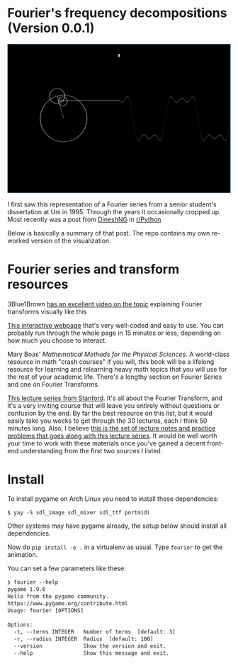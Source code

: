 # Fourier's frequency decompositions (Version 0.0.1)

![Fourier](pics/fourier.gif)

I first saw this representation of a Fourier series from a senior student's
dissertation at Uni in 1995. Through the years it occasionally cropped up. Most
recently was a post from [DineshNG](https://github.com/DineshNG) in
[r/Python](https://reddit.com/r/Python/)

Below is basically a summary of that post. The repo contains my own re-worked
version of the visualization.

# Fourier series and transform resources

3Blue1Brown [has an excellent video on the
topic](https://www.youtube.com/watch?v=spUNpyF58BY) explaining Fourier
transforms visually like this

[This interactive webpage](http://www.jezzamon.com/fourier/) that's very
well-coded and easy to use. You can probably run through the whole page in 15
minutes or less, depending on how much you choose to interact.

Mary Boas' *Mathematical Methods for the Physical Sciences*. A world-class
resource in math "crash courses" if you will, this book will be a lifelong
resource for learning and relearning heavy math topics that you will use for the
rest of your academic life. There's a lengthy section on Fourier Series and one
on Fourier Transforms.

[This lecture series from
Stanford](https://www.youtube.com/playlist?list=PLB24BC7956EE040CD). It's all
about the Fourier Transform, and it's a very inviting course that will leave you
entirely without questions or confusion by the end. By far the best resource on
this list, but it would easily take you weeks to get through the 30 lectures,
each I think 50 minutes long. Also, I believe [this is the set of lecture notes
and practice problems that goes along with this lecture
series](https://see.stanford.edu/materials/lsoftaee261/book-fall-07.pdf). It
would be well worth your time to work with these materials once you've gained a
decent front-end understanding from the first two sources I listed.


# Install

To install pygame on Arch Linux you need to install these dependencies:

```
$ yay -S sdl_image sdl_mixer sdl_ttf portmidi
```

Other systems may have pygame already, the setup below should install all
dependencies.

Now do `pip install -e .` in a virtualenv as usual. Type `fourier` to get the
animation.

You can set a few parameters like these:

```
❯ fourier --help
pygame 1.9.6
Hello from the pygame community. https://www.pygame.org/contribute.html
Usage: fourier [OPTIONS]

Options:
  -t, --terms INTEGER   Number of terms  [default: 3]
  -r, --radius INTEGER  Radius  [default: 100]
  --version             Show the version and exit.
  --help                Show this message and exit.

```
